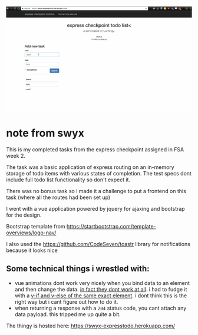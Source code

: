 ![gif](expresstodo.gif)

# note from swyx

This is my completed tasks from the express checkpoint assigned in FSA week 2.

The task was a basic application of express routing on an in-memory storage of todo items with various states of completion. The test specs dont include full todo list functionality so don't expect it.

There was no bonus task so i made it a challenge to put a frontend on this task (where all the routes had been set up)

I went with a vue application powered by jquery for ajaxing and bootstrap for the design.

Bootstrap template from <https://startbootstrap.com/template-overviews/logo-nav/>

I also used the <https://github.com/CodeSeven/toastr> library for notifications because it looks nice

## Some technical things i wrestled with:
- vue animations dont work very nicely when you bind data to an element and then change the data. [in fact they dont work at all](https://stackoverflow.com/questions/43050109/vue-js-transition-on-data-change). 
i had to fudge it with a [v-if and v-else of the same exact element](https://vuejs.org/v2/guide/transitions.html#Transitioning-Between-Elements). i dont think this is the right way but i cant figure out how to do it.
- when returning a response with a `204` status code, you cant attach any data payload. this tripped me up quite a bit.

The thingy is hosted here: <https://swyx-expresstodo.herokuapp.com/>